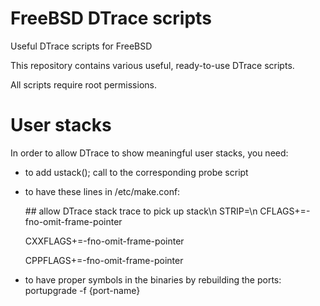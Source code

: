 # FreeBSD DTrace scripts
Useful DTrace scripts for FreeBSD

This repository contains various useful, ready-to-use DTrace scripts.

All scripts require root permissions.

# User stacks
In order to allow DTrace to show meaningful user stacks, you need:
* to add ustack(); call to the corresponding probe script
* to have these lines in /etc/make.conf:

  \#\# allow DTrace stack trace to pick up stack\n
  STRIP=\n
  CFLAGS+=-fno-omit-frame-pointer

  CXXFLAGS+=-fno-omit-frame-pointer

  CPPFLAGS+=-fno-omit-frame-pointer

* to have proper symbols in the binaries by rebuilding the ports: portupgrade -f {port-name}
